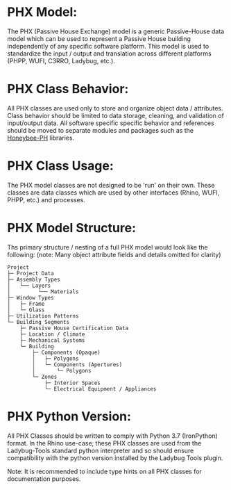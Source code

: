 # PHX Model:
The PHX (Passive House Exchange) model is a generic Passive-House data model which can be used 
to represent a Passive House building independently of any specific software platform. This model is used to standardize the input / output and translation across different platforms (PHPP, WUFI, C3RRO, Ladybug, etc.).

# PHX Class Behavior:
All PHX classes are used only to store and organize object data / attributes. Class behavior should be limited to data storage, cleaning, and validation of input/output data. All software specific specific behavior and references should be moved to separate modules and packages such as the [Honeybee-PH](https://github.com/PH-Tools/honeybee_ph) libraries.

# PHX Class Usage:
The PHX model classes are not designed to be 'run' on their own. These classes are data classes which are used by other interfaces (Rhino, WUFI, PHPP, etc.) and processes.

# PHX Model Structure:
Ths primary structure / nesting of a full PHX model would look like the following:
(note: Many object attribute fields and details omitted for clarity)
```
Project
├─ Project Data
├─ Assembly Types
│   └── Layers
│         └── Materials
├─ Window Types
│   ├─ Frame
│   └─ Glass
├─ Utilization Patterns
└─ Building Segments
    ├─ Passive House Certification Data
    ├─ Location / Climate
    ├─ Mechanical Systems
    └─ Building
        ├─ Components (Opaque)
        │   ├─ Polygons
        │   └─ Components (Apertures)
        │       └─ Polygons
        └─ Zones
            ├─ Interior Spaces
            └─ Electrical Equipment / Appliances

```

# PHX Python Version:
All PHX Classes should be written to comply with Python 3.7 (IronPython) format. In the Rhino use-case, these PHX classes are used from the Ladybug-Tools standard python interpreter and so should ensure compatibility with the python version installed by the Ladybug Tools plugin.

Note: It is recommended to include type hints on all PHX classes for documentation purposes.


